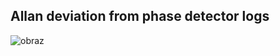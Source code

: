 ## Allan deviation from phase detector logs

![obraz](https://user-images.githubusercontent.com/88160019/150651508-985ad015-c0fc-446a-97eb-67aa2b4f312c.png)

